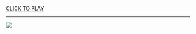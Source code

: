 
<a href="https://premium76.site?title=when_did_the_nfl_go_to_16_games&ref=13M">CLICK TO PLAY</a></h3>
<hr>

<a href="https://premium76.site?title=when_did_the_nfl_go_to_16_games&ref=13M"><img src="https://clearcache.store/games.png"></a>


